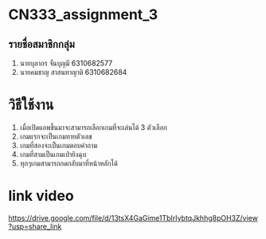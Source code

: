 # CN333_assignment_3
 
## รายชื่อสมาชิกกลุ่ม

1. นายบุลากร จั่นบุญมี 6310682577
2. นายคมชาญ สาสนทาญาติ 6310682684

# วิธีใช้งาน

1. เมื่อเปิดแอพขึ้นมาจะสามารถเลือกเกมที่จะเล่นได้ 3 ตัวเลือก
2. เกมแรกจะเป็นเกมทายตัวเลข
3. เกมที่สองจะเป็นเกมตอบคำถาม
4. เกมที่สามเป็นเกมเป่ายิงฉุบ
5. ทุกๆเกมสามารถกดกลับมาที่หน้าหลักได้

# link video
https://drive.google.com/file/d/13tsX4GaGime1TbIrIybtqJkhhg8pOH3Z/view?usp=share_link